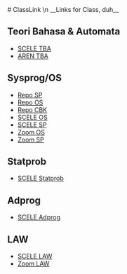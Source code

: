 <link rel="stylesheet" type="text/css" href="style.css">
# ClassLink \n
__Links for Class, duh__


## Teori Bahasa & Automata
* [SCELE TBA](https://scele.cs.ui.ac.id/course/view.php?id=3538)
* [AREN TBA](http://aren.cs.ui.ac.id/tba/)

## Sysprog/OS
* [Repo SP](https://github.com/fwibisono87/sp231)
* [Repo OS](https://github.com/fwibisono87/sp231)
* [Repo CBK](https://github.com/cbk2000)
* [SCELE OS](https://scele.cs.ui.ac.id/course/view.php?id=3539)
* [SCELE SP](https://scele.cs.ui.ac.id/course/view.php?id=3545)
* [Zoom OS](https://zoom.us/j/91525146304?uname=Francis%20Wibisono%20-%201906350553%20%F0%9F%8C%A0Wibisono)
* [Zoom SP](https://zoom.us/j/91036074849?uname=Francis%20Wibisono%20-%201906350553%20%F0%9F%8C%A0Wibisono)

## Statprob
* [SCELE Statprob](https://scele.cs.ui.ac.id/course/view.php?id=3531)

## Adprog
* [SCELE Adprog](https://scele.cs.ui.ac.id/course/view.php?id=3590)

## LAW
* [SCELE LAW](https://scele.cs.ui.ac.id/course/view.php?id=3547)
* [Zoom LAW](https://zoom.us/j/97148631082?uname=Francis%20Wibisono%20-%201906350553%20%F0%9F%8C%A0Wibisono)
